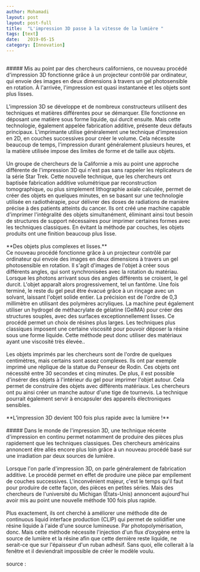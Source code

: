 ```yaml
---
author: Mohamadi
layout: post
layout: post-full
title:  "L'impression 3D passe à la vitesse de la lumière "
tags: [text]
date:   2019-05-15
category: [Innovation]
---
```



<br/>
##### Mis au point par des chercheurs californiens, ce nouveau procédé d'impression 3D fonctionne grâce à un projecteur contrôlé par ordinateur, qui envoie des images en deux dimensions à travers un gel photosensible en rotation. À l'arrivée, l'impression est quasi instantanée et les objets sont plus lisses.
<br/>

<br/>
L'impression 3D se développe et de nombreux constructeurs utilisent des techniques et matières différentes pour se démarquer. Elle fonctionne en déposant une matière sous forme liquide, qui durcit ensuite. Mais cette technologie, également appelée fabrication additive, présente deux défauts principaux. L'imprimante utilise généralement une technique d'impression en 2D, en couches successives pour créer le volume. Cela nécessite beaucoup de temps, l'impression durant généralement plusieurs heures, et la matière utilisée impose des limites de forme et de taille aux objets.
<br/>

<br/>
Un groupe de chercheurs de la Californie a mis au point une approche différente de l'impression 3D qui n'est pas sans rappeler les réplicateurs de la série Star Trek. Cette nouvelle technique, que les chercheurs ont baptisée fabrication additive volumétrique par reconstruction tomographique, ou plus simplement lithographie axiale calculée, permet de créer des objets en quelques minutes, en se basant sur une technologie utilisée en radiothérapie, pour délivrer des doses de radiations de manière précise à des patients atteints du cancer. Ils ont créé une machine capable d'imprimer l'intégralité des objets simultanément, éliminant ainsi tout besoin de structures de support nécessaires pour imprimer certaines formes avec les techniques classiques. En évitant la méthode par couches, les objets produits ont une finition beaucoup plus lisse.
<br/>

<br/>
**Des objets plus complexes et lisses.**

<br/>
Ce nouveau procédé fonctionne grâce à un projecteur contrôlé par ordinateur qui envoie des images en deux dimensions à travers un gel photosensible en rotation. Il s'agit d'images de l'objet à créer sous différents angles, qui sont synchronisées avec la rotation du matériau. Lorsque les photons arrivant sous des angles différents se croisent, le gel durcit. L'objet apparaît alors progressivement, tel un fantôme. Une fois terminé, le reste du gel peut être évacué grâce à un rinçage avec un solvant, laissant l'objet solide entier. La précision est de l'ordre de 0,3 millimètre en utilisant des polymères acryliques. La machine peut également utiliser un hydrogel de méthacrylate de gélatine (GeIMA) pour créer des structures souples, avec des surfaces exceptionnellement lisses. Ce procédé permet un choix de résines plus larges. Les techniques plus classiques imposent une certaine viscosité pour pouvoir déposer la résine sous une forme liquide. Cette méthode peut donc utiliser des matériaux ayant une viscosité très élevée..
<br/>

<br/>
Les objets imprimés par les chercheurs sont de l'ordre de quelques centimètres, mais certains sont assez complexes. Ils ont par exemple imprimé une réplique de la statue du Penseur de Rodin. Ces objets ont nécessité entre 30 secondes et cinq minutes. De plus, il est possible d'insérer des objets à l'intérieur du gel pour imprimer l'objet autour. Cela permet de construire des objets avec différents matériaux. Les chercheurs ont pu ainsi créer un manche autour d'une tige de tournevis. La technique pourrait également servir à encapsuler des appareils électroniques sensibles.
<br/>

<br/>
**L’impression 3D devient 100 fois plus rapide avec la lumière !**
<br/>

<br/>
##### Dans le monde de l'impression 3D, une technique récente d'impression en continu permet notamment de produire des pièces plus rapidement que les techniques classiques. Des chercheurs américains annoncent être allés encore plus loin grâce à un nouveau procédé basé sur une irradiation par deux sources de lumière. 
<br/>

<br/>
Lorsque l'on parle d'impression 3D, on parle généralement de fabrication additive. Le procédé permet en effet de produire une pièce par empilement de couches successives. L'inconvénient majeur, c'est le temps qu'il faut pour produire de cette façon, des pièces en petites séries. Mais des chercheurs de l'université du Michigan (États-Unis) annoncent aujourd'hui avoir mis au point une nouvelle méthode 100 fois plus rapide.
<br/>

<br/>
Plus exactement, ils ont cherché à améliorer une méthode dite de continuous liquid interface production (CLIP) qui permet de solidifier une résine liquide à l'aide d'une source lumineuse. Par photopolymérisation, donc. Mais cette méthode nécessite l'injection d'un flux d’oxygène entre la source de lumière et la résine afin que cette dernière reste liquide, ne serait-ce que sur l'épaisseur d'un ruban adhésif. Sans quoi, elle collerait à la fenêtre et il deviendrait impossible de créer le modèle voulu.
<br/>

<br/>
source : <https://www.futura-sciences.com/tech/actualites/technologie-impression-3d-passe-vitesse-lumiere-57655/> 


